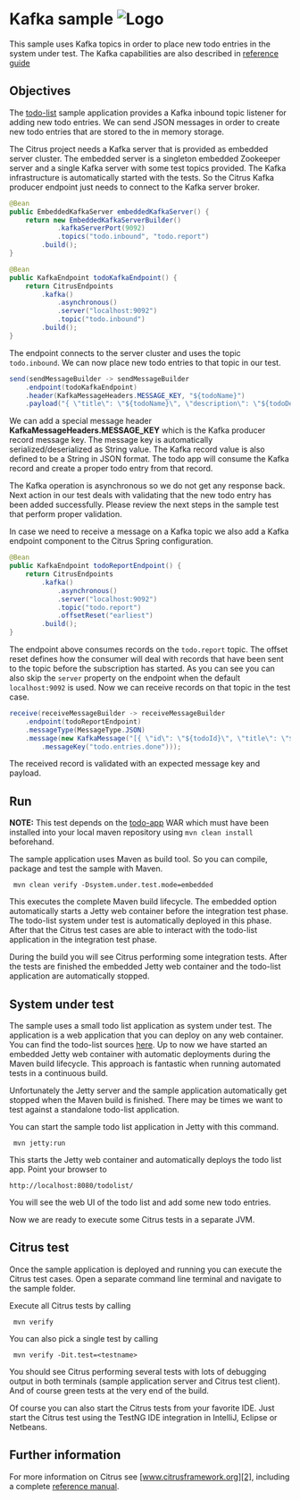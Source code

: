 Kafka sample ![Logo][1]
==============

This sample uses Kafka topics in order to place new todo entries in the system under test. The Kafka capabilities are
also described in [reference guide][4]

Objectives
---------

The [todo-list](../todo-app/README.md) sample application provides a Kafka inbound topic listener for adding new todo entries.
We can send JSON messages in order to create new todo entries that are stored to the in memory storage.

The Citrus project needs a Kafka server that is provided as embedded server cluster. The embedded server is a singleton embedded Zookeeper
server and a single Kafka server with some test topics provided. The Kafka infrastructure is automatically started
with the tests. So the Citrus Kafka producer endpoint just needs to connect to the Kafka server broker.

```java
@Bean
public EmbeddedKafkaServer embeddedKafkaServer() {
    return new EmbeddedKafkaServerBuilder()
            .kafkaServerPort(9092)
            .topics("todo.inbound", "todo.report")
        .build();
}

@Bean
public KafkaEndpoint todoKafkaEndpoint() {
    return CitrusEndpoints
        .kafka()
            .asynchronous()
            .server("localhost:9092")
            .topic("todo.inbound")
        .build();
}
```

The endpoint connects to the server cluster and uses the topic `todo.inbound`. We can now place new todo entries to that topic in our test.
    
```java
send(sendMessageBuilder -> sendMessageBuilder
    .endpoint(todoKafkaEndpoint)
    .header(KafkaMessageHeaders.MESSAGE_KEY, "${todoName}")
    .payload("{ \"title\": \"${todoName}\", \"description\": \"${todoDescription}\" }"));
```
        
We can add a special message header **KafkaMessageHeaders.MESSAGE_KEY** which is the Kafka producer record message key. The message key is automatically serialized/deserialized as String value. 
The Kafka record value is also defined to be a String in JSON format. The todo app will consume the Kafka record and create a proper todo entry from that record.

The Kafka operation is asynchronous so we do not get any response back. Next action in our test deals with validating that the new todo 
entry has been added successfully. Please review the next steps in the sample test that perform proper validation.

In case we need to receive a message on a Kafka topic we also add a Kafka endpoint component to the Citrus Spring configuration.

```java
@Bean
public KafkaEndpoint todoReportEndpoint() {
    return CitrusEndpoints
        .kafka()
            .asynchronous()
            .server("localhost:9092")
            .topic("todo.report")
            .offsetReset("earliest")
        .build();
}
```

The endpoint above consumes records on the `todo.report` topic. The offset reset defines how the consumer will deal with records that have been sent to the topic before the subscription has started.
As you can see you can also skip the `server` property on the endpoint when the default `localhost:9092` is used. Now we can receive
records on that topic in the test case. 

```java
receive(receiveMessageBuilder -> receiveMessageBuilder
    .endpoint(todoReportEndpoint)
    .messageType(MessageType.JSON)
    .message(new KafkaMessage("[{ \"id\": \"${todoId}\", \"title\": \"${todoName}\", \"description\": \"${todoDescription}\", \"attachment\":null, \"done\":true}]")
        .messageKey("todo.entries.done")));
```

The received record is validated with an expected message key and payload.
        
Run
---------

**NOTE:** This test depends on the [todo-app](../todo-app/) WAR which must have been installed into your local maven repository using `mvn clean install` beforehand.

The sample application uses Maven as build tool. So you can compile, package and test the
sample with Maven.
 
     mvn clean verify -Dsystem.under.test.mode=embedded
    
This executes the complete Maven build lifecycle. The embedded option automatically starts a Jetty web
container before the integration test phase. The todo-list system under test is automatically 
deployed in this phase. After that the Citrus test cases are able to interact with the todo-list application in the integration test phase.

During the build you will see Citrus performing some integration tests.
After the tests are finished the embedded Jetty web container and the todo-list application are automatically stopped.

System under test
---------

The sample uses a small todo list application as system under test. The application is a web application
that you can deploy on any web container. You can find the todo-list sources [here](../todo-app). Up to now we have started an 
embedded Jetty web container with automatic deployments during the Maven build lifecycle. This approach is fantastic 
when running automated tests in a continuous build.
  
Unfortunately the Jetty server and the sample application automatically get stopped when the Maven build is finished. 
There may be times we want to test against a standalone todo-list application. 
 
You can start the sample todo list application in Jetty with this command.

     mvn jetty:run

This starts the Jetty web container and automatically deploys the todo list app. Point your browser to
 
    http://localhost:8080/todolist/

You will see the web UI of the todo list and add some new todo entries.
    
Now we are ready to execute some Citrus tests in a separate JVM.

Citrus test
---------

Once the sample application is deployed and running you can execute the Citrus test cases.
Open a separate command line terminal and navigate to the sample folder.

Execute all Citrus tests by calling

     mvn verify

You can also pick a single test by calling

     mvn verify -Dit.test=<testname>

You should see Citrus performing several tests with lots of debugging output in both terminals (sample application server
and Citrus test client). And of course green tests at the very end of the build.

Of course you can also start the Citrus tests from your favorite IDE.
Just start the Citrus test using the TestNG IDE integration in IntelliJ, Eclipse or Netbeans.

Further information
---------

For more information on Citrus see [www.citrusframework.org][2], including
a complete [reference manual][3].

 [1]: https://citrusframework.org/img/brand-logo.png "Citrus"
 [2]: https://citrusframework.org
 [3]: https://citrusframework.org/reference/html/
 [4]: https://citrusframework.org/reference/html#kafka
